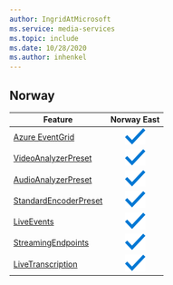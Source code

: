 ```yaml
---
author: IngridAtMicrosoft
ms.service: media-services 
ms.topic: include
ms.date: 10/28/2020
ms.author: inhenkel
---
```


<!--Feature availability in region-->
## Norway

| Feature | Norway East |
| --- | :---: |
| [Azure EventGrid](../monitoring/reacting-to-media-services-events.md) |![Azure EventGrid Norway East future](../media/azure-clouds-regions/ga.svg)  |
| [VideoAnalyzerPreset](../analyze-video-audio-files-concept.md) |![VideoAnalyzerPreset Norway East future](../media/azure-clouds-regions/ga.svg)  |
| [AudioAnalyzerPreset](../analyze-video-audio-files-concept.md) |![AudioAnalyzerPreset Norway East future](../media/azure-clouds-regions/ga.svg)  |
| [StandardEncoderPreset](../encode-concept.md) |![StandardEncoderPreset Norway East future](../media/azure-clouds-regions/ga.svg)  |
| [LiveEvents](../stream-live-streaming-concept.md) |![LiveEvents Norway East future](../media/azure-clouds-regions/ga.svg)  |
| [StreamingEndpoints](../stream-streaming-endpoint-concept.md) |![StreamingEndpoints Norway East future](../media/azure-clouds-regions/ga.svg) |
| [LiveTranscription](../live-event-live-transcription-how-to.md) |![LiveTranscription Norway East future](../media/azure-clouds-regions/ga.svg) |
